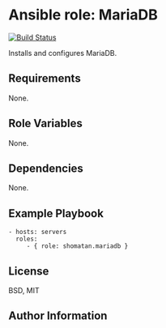 Ansible role: MariaDB
=========

[![Build Status](https://travis-ci.org/shomatan/ansible-mariadb.svg?branch=master)](https://travis-ci.org/shomatan/ansible-mariadb)

Installs and configures MariaDB.

Requirements
------------

None.

Role Variables
--------------

None.

Dependencies
------------

None.

Example Playbook
----------------

    - hosts: servers
      roles:
         - { role: shomatan.mariadb }

License
-------

BSD, MIT

Author Information
------------------

